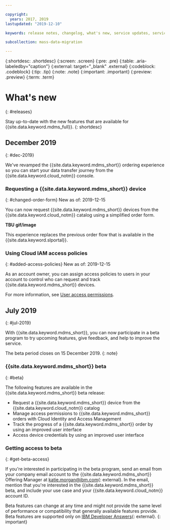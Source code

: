 ```yaml
---

copyright:
  years: 2017, 2019
lastupdated: "2019-12-10"

keywords: release notes, changelog, what's new, service updates, service bulletin

subcollection: mass-data-migration

---
```


{:shortdesc: .shortdesc}
{:screen: .screen}
{:pre: .pre}
{:table: .aria-labeledby="caption"}
{:external: target="_blank" .external}
{:codeblock: .codeblock}
{:tip: .tip}
{:note: .note}
{:important: .important}
{:preview: .preview}
{:term: .term}

# What's new
{: #releases}

Stay up-to-date with the new features that are available for {{site.data.keyword.mdms_full}}. 
{: shortdesc}

## December 2019
{: #dec-2019}

We've revamped the {{site.data.keyword.mdms_short}} ordering experience so you can start your data transfer journey from the {{site.data.keyword.cloud_notm}} console. 

### Requesting a {{site.data.keyword.mdms_short}} device
{: #changed-order-form}
New as of: 2019-12-15

You can now request {{site.data.keyword.mdms_short}} devices from the {{site.data.keyword.cloud_notm}} catalog using a simplified order form. 

**TBU gif/image**

This experience replaces the previous order flow that is available in the {{site.data.keyword.slportal}}. 

### Using Cloud IAM access policies
{: #added-access-policies}
New as of: 2019-12-15

As an account owner, you can assign access policies to users in your account to control who can request and track {{site.data.keyword.mdms_short}} devices.

For more information, see [User access permissions](/docs/mass-data-migration?topic=mass-data-migration-manage-access).

## July 2019
{: #jul-2019}

With {{site.data.keyword.mdms_short}}, you can now participate in a beta program to try upcoming features, give feedback, and help to improve the service. 

The beta period closes on 15 December 2019.
{: note}

### {{site.data.keyword.mdms_short}} beta
{: #beta}

The following features are available in the {{site.data.keyword.mdms_short}} beta release:

- Request a {{site.data.keyword.mdms_short}} device from the {{site.data.keyword.cloud_notm}} catalog
- Manage access permissions to {{site.data.keyword.mdms_short}} orders with Cloud Identity and Access Management
- Track the progress of a {{site.data.keyword.mdms_short}} order by using an improved user interface 
- Access device credentials by using an improved user interface

### Getting access to beta
{: #get-beta-access}

If you're interested in participating in the beta program, send an email from your company email account to the {{site.data.keyword.mdms_short}} Offering Manager at [katie.morgan@ibm.com](mailto:katie.morgan@ibm.com){: external}. In the email, mention that you're interested in the {{site.data.keyword.mdms_short}} beta, and include your use case and your {{site.data.keyword.cloud_notm}} account ID.

Beta features can change at any time and might not provide the same level of performance or compatibility that generally available features provide. Beta features are supported only on [IBM Developer Answers](https://developer.ibm.com){: external}.
{: important}